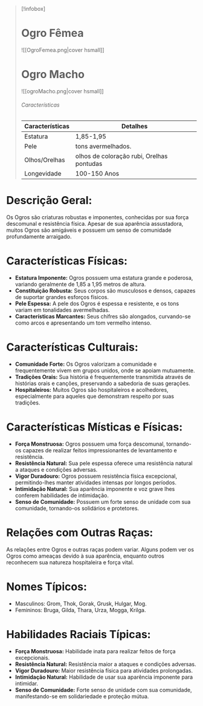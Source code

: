 > [!infobox]
> # Ogro Fêmea
> ![[OgroFemea.png|cover hsmall]]
> # Ogro Macho
> ![[ogroMacho.png|cover hsmall]]
> ###### Características 
> | Características| Detalhes |
> | ---- | ---- |
> | Estatura| 1,85-1,95|
> | Pele | tons avermelhados. |
> |Olhos/Orelhas | olhos de coloração rubi, Orelhas pontudas |
> | Longevidade | 100-150 Anos |


# **Descrição Geral:** 
Os Ogros são criaturas robustas e imponentes, conhecidas por sua força descomunal e resistência física. Apesar de sua aparência assustadora, muitos Ogros são amigáveis e possuem um senso de comunidade profundamente arraigado.

# **Características Físicas:**

- **Estatura Imponente:** Ogros possuem uma estatura grande e poderosa, variando geralmente de 1,85 a 1,95 metros de altura.
- **Constituição Robusta:** Seus corpos são musculosos e densos, capazes de suportar grandes esforços físicos.
- **Pele Espessa:** A pele dos Ogros é espessa e resistente, e os tons variam em tonalidades avermelhadas.
- **Características Marcantes:** Seus chifres são alongados, curvando-se como arcos e apresentando um tom vermelho intenso.

# **Características Culturais:**

- **Comunidade Forte:** Os Ogros valorizam a comunidade e frequentemente vivem em grupos unidos, onde se apoiam mutuamente.
- **Tradições Orais:** Sua história é frequentemente transmitida através de histórias orais e canções, preservando a sabedoria de suas gerações.
- **Hospitaleiros:** Muitos Ogros são hospitaleiros e acolhedores, especialmente para aqueles que demonstram respeito por suas tradições.

# **Características Místicas e Físicas:**

- **Força Monstruosa:** Ogros possuem uma força descomunal, tornando-os capazes de realizar feitos impressionantes de levantamento e resistência.
- **Resistência Natural:** Sua pele espessa oferece uma resistência natural a ataques e condições adversas.
- **Vigor Duradouro:** Ogros possuem resistência física excepcional, permitindo-lhes manter atividades intensas por longos períodos.
- **Intimidação Natural:** Sua aparência imponente e voz grave lhes conferem habilidades de intimidação.
- **Senso de Comunidade:** Possuem um forte senso de unidade com sua comunidade, tornando-os solidários e protetores.

# **Relações com Outras Raças:**

As relações entre Ogros e outras raças podem variar. Alguns podem ver os Ogros como ameaças devido à sua aparência, enquanto outros reconhecem sua natureza hospitaleira e força vital.

# **Nomes Típicos:**

- Masculinos: Grom, Thok, Gorak, Grusk, Hulgar, Mog.
- Femininos: Bruga, Gilda, Thara, Urza, Mogga, Krilga.

# **Habilidades Raciais Típicas:**

- **Força Monstruosa:** Habilidade inata para realizar feitos de força excepcionais.
- **Resistência Natural:** Resistência maior a ataques e condições adversas.
- **Vigor Duradouro:** Maior resistência física para atividades prolongadas.
- **Intimidação Natural:** Habilidade de usar sua aparência imponente para intimidar.
- **Senso de Comunidade:** Forte senso de unidade com sua comunidade, manifestando-se em solidariedade e proteção mútua.
